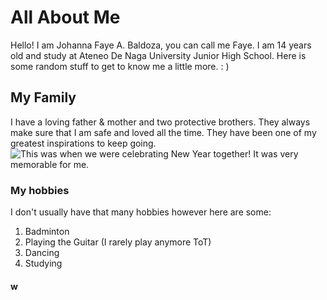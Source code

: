 # All About Me
Hello! I am Johanna Faye A. Baldoza, you can call me Faye. I am 14 years old and study at Ateneo De Naga University Junior High School. Here is some random stuff to get to know me a little more. : )

## My Family
I have a loving father & mother and two protective brothers. They always make sure that I am safe and loved all the time. They have been one of my greatest inspirations to keep going. 
![This was when we were celebrating New Year together! It was very memorable for me.](https://scontent.fmnl3-1.fna.fbcdn.net/v/t39.30808-6/415599766_7874578049222496_3353914722919012181_n.jpg?_nc_cat=101&ccb=1-7&_nc_sid=3635dc&_nc_ohc=-KHLhsIitSIAX_Wg58a&_nc_ht=scontent.fmnl3-1.fna&cb_e2o_trans=q&oh=00_AfCo6OPeqcwChQme-6d_QcqFJbNHBiAuB4pDxLrfr_WKIg&oe=659FB725)

### My hobbies
I don't usually have that many hobbies however here are some:
1. Badminton
2. Playing the Guitar (I rarely play anymore ToT)
3. Dancing
4. Studying

#### w
